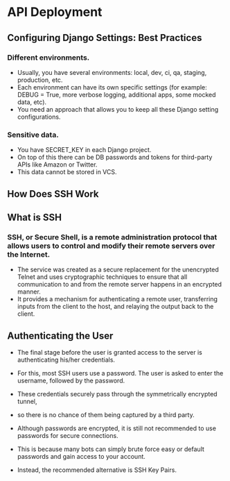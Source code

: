 # API Deployment
## Configuring Django Settings: Best Practices
### Different environments. 
- Usually, you have several environments: local, dev, ci, qa, staging, production, etc. 
- Each environment can have its own specific settings (for example: DEBUG = True, more verbose logging, additional apps, some mocked data, etc).
-  You need an approach that allows you to keep all these Django setting configurations.

### Sensitive data.
-  You have SECRET_KEY in each Django project.
-  On top of this there can be DB passwords and tokens for third-party APIs like Amazon or Twitter.
-  This data cannot be stored in VCS.
## How Does SSH Work
## What is SSH
### SSH, or Secure Shell, is a remote administration protocol that allows users to control and modify their remote servers over the Internet. 
- The service was created as a secure replacement for the unencrypted Telnet and uses cryptographic techniques to ensure that all communication to and from the remote server happens in an encrypted manner.
-  It provides a mechanism for authenticating a remote user, transferring inputs from the client to the host, and relaying the output back to the client.
## Authenticating the User
- The final stage before the user is granted access to the server is authenticating his/her credentials. 
- For this, most SSH users use a password. The user is asked to enter the username, followed by the password. 
- These credentials securely pass through the symmetrically encrypted tunnel,
- so there is no chance of them being captured by a third party.

- Although passwords are encrypted, it is still not recommended to use passwords for secure connections. 
- This is because many bots can simply brute force easy or default passwords and gain access to your account.
-  Instead, the recommended alternative is SSH Key Pairs.

